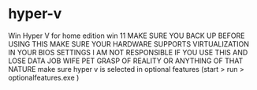 # hyper-v
Win Hyper V for home edition win 11
MAKE SURE YOU BACK UP BEFORE USING THIS
MAKE SURE YOUR HARDWARE SUPPORTS VIRTUALIZATION IN YOUR BIOS SETTINGS
I AM NOT RESPONSIBLE IF YOU USE THIS AND LOSE DATA JOB WIFE PET GRASP OF REALITY OR ANYTHING OF THAT NATURE
make sure hyper v is selected in optional features (start > run > optionalfeatures.exe )
